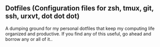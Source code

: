 ## Dotfiles (Configuration files for zsh, tmux, git, ssh, urxvt, dot dot dot)
A dumping ground for my personal dotfiles that keep my computing life organized and productive. If you find any of this useful, go ahead and borrow any or all of it..
